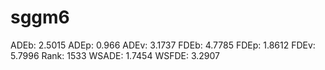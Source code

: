 # sggm6

ADEb: 2.5015
ADEp: 0.966
ADEv: 3.1737
FDEb: 4.7785
FDEp: 1.8612
FDEv: 5.7996
Rank: 1533
WSADE: 1.7454
WSFDE: 3.2907